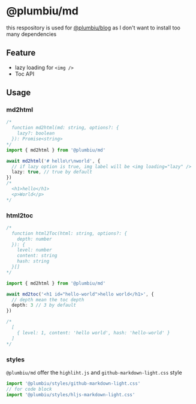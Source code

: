 # @plumbiu/md

this respository is used for [@plumbiu/blog](https://github.com/Plumbiu/blog) as I don't want to install too many dependencies

## Feature

- lazy loading for `<img />`
- Toc API

## Usage

### md2html

```ts
/*
  function md2html(md: string, options?: {
    lazy?: boolean
  }): Promise<string>
*/
import { md2html } from '@plumbiu/md'

await md2html('# hello\r\nworld', {
  // if lazy option is true, img label will be <img loading="lazy" />
  lazy: true, // true by default
})
/*
  <h1>hello</h1>
  <p>World</p>
*/
```

### html2toc

```ts
/*
  function html2Toc(html: string, options?: {
    depth: number
  }): {
    level: number
    content: string
    hash: string
  }[]
*/

import { md2html } from '@plumbiu/md'

await md2toc('<h1 id="hello-world">hello world</h1>', {
  // depth mean the toc depth
  depth: 3 // 3 by default
})

/*
  [
    { level: 1, content: 'hello world', hash: 'hello-world' }
  ]
*/
```

### styles

`@plumbiu/md` offer the `highliht.js` and `github-markdown-light.css` style

```ts
import '@plumbiu/styles/github-markdown-light.css'
// for code block
import '@plumbiu/styles/hljs-markdown-light.css'
```
